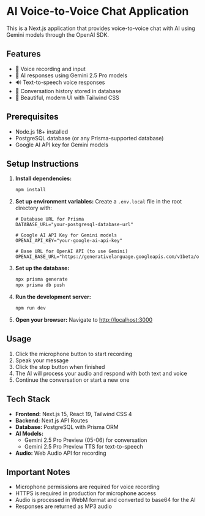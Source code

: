 # AI Voice-to-Voice Chat Application

This is a Next.js application that provides voice-to-voice chat with AI using Gemini models through the OpenAI SDK.

## Features

- 🎤 Voice recording and input
- 🤖 AI responses using Gemini 2.5 Pro models
- 🔊 Text-to-speech voice responses
- 💾 Conversation history stored in database
- 🎨 Beautiful, modern UI with Tailwind CSS

## Prerequisites

- Node.js 18+ installed
- PostgreSQL database (or any Prisma-supported database)
- Google AI API key for Gemini models

## Setup Instructions

1. **Install dependencies:**

   ```bash
   npm install
   ```

2. **Set up environment variables:**
   Create a `.env.local` file in the root directory with:

   ```
   # Database URL for Prisma
   DATABASE_URL="your-postgresql-database-url"

   # Google AI API Key for Gemini models
   OPENAI_API_KEY="your-google-ai-api-key"

   # Base URL for OpenAI API (to use Gemini)
   OPENAI_BASE_URL="https://generativelanguage.googleapis.com/v1beta/openai"
   ```

3. **Set up the database:**

   ```bash
   npx prisma generate
   npx prisma db push
   ```

4. **Run the development server:**

   ```bash
   npm run dev
   ```

5. **Open your browser:**
   Navigate to [http://localhost:3000](http://localhost:3000)

## Usage

1. Click the microphone button to start recording
2. Speak your message
3. Click the stop button when finished
4. The AI will process your audio and respond with both text and voice
5. Continue the conversation or start a new one

## Tech Stack

- **Frontend:** Next.js 15, React 19, Tailwind CSS 4
- **Backend:** Next.js API Routes
- **Database:** PostgreSQL with Prisma ORM
- **AI Models:**
  - Gemini 2.5 Pro Preview (05-06) for conversation
  - Gemini 2.5 Pro Preview TTS for text-to-speech
- **Audio:** Web Audio API for recording

## Important Notes

- Microphone permissions are required for voice recording
- HTTPS is required in production for microphone access
- Audio is processed in WebM format and converted to base64 for the AI
- Responses are returned as MP3 audio
